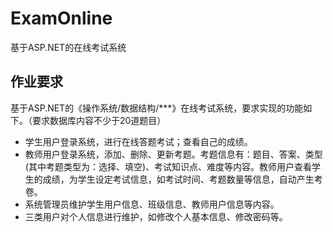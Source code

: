 # ExamOnline

基于ASP.NET的在线考试系统

## 作业要求
基于ASP.NET的《操作系统/数据结构/***》在线考试系统，要求实现的功能如下。（要求数据库内容不少于20道题目）
- 学生用户登录系统，进行在线答题考试；查看自己的成绩。
- 教师用户登录系统，添加、删除、更新考题。考题信息有：题目、答案、类型(其中考题类型为：选择、填空)、考试知识点、难度等内容。教师用户查看学生的成绩，为学生设定考试信息，如考试时间、考题数量等信息，自动产生考卷。
- 系统管理员维护学生用户信息、班级信息、教师用户信息等内容。
- 三类用户对个人信息进行维护，如修改个人基本信息、修改密码等。
